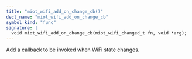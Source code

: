 ```yaml
---
title: "miot_wifi_add_on_change_cb()"
decl_name: "miot_wifi_add_on_change_cb"
symbol_kind: "func"
signature: |
  void miot_wifi_add_on_change_cb(miot_wifi_changed_t fn, void *arg);
---
```


Add a callback to be invoked when WiFi state changes. 

